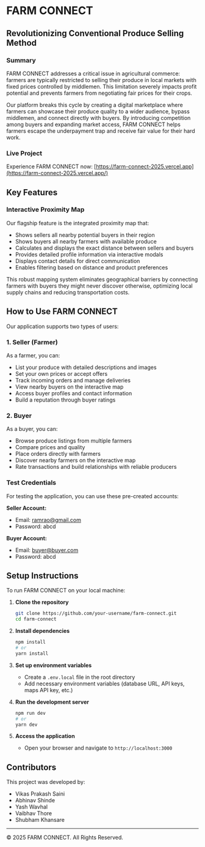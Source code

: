 # FARM CONNECT

## Revolutionizing Conventional Produce Selling Method

### Summary

FARM CONNECT addresses a critical issue in agricultural commerce: farmers are typically restricted to selling their produce in local markets with fixed prices controlled by middlemen. This limitation severely impacts profit potential and prevents farmers from negotiating fair prices for their crops.

Our platform breaks this cycle by creating a digital marketplace where farmers can showcase their produce quality to a wider audience, bypass middlemen, and connect directly with buyers. By introducing competition among buyers and expanding market access, FARM CONNECT helps farmers escape the underpayment trap and receive fair value for their hard work.

### Live Project

Experience FARM CONNECT now: [https://farm-connect-2025.vercel.app](https://farm-connect-2025.vercel.app/)

## Key Features

### Interactive Proximity Map
Our flagship feature is the integrated proximity map that:
- Shows sellers all nearby potential buyers in their region
- Shows buyers all nearby farmers with available produce
- Calculates and displays the exact distance between sellers and buyers
- Provides detailed profile information via interactive modals
- Displays contact details for direct communication
- Enables filtering based on distance and product preferences

This robust mapping system eliminates geographical barriers by connecting farmers with buyers they might never discover otherwise, optimizing local supply chains and reducing transportation costs.

## How to Use FARM CONNECT

Our application supports two types of users:

### 1. Seller (Farmer)
As a farmer, you can:
- List your produce with detailed descriptions and images
- Set your own prices or accept offers
- Track incoming orders and manage deliveries
- View nearby buyers on the interactive map
- Access buyer profiles and contact information
- Build a reputation through buyer ratings

### 2. Buyer
As a buyer, you can:
- Browse produce listings from multiple farmers
- Compare prices and quality
- Place orders directly with farmers
- Discover nearby farmers on the interactive map
- Rate transactions and build relationships with reliable producers

### Test Credentials

For testing the application, you can use these pre-created accounts:

**Seller Account:**
- Email: ramrao@gmail.com
- Password: abcd

**Buyer Account:**
- Email: buyer@buyer.com
- Password: abcd

## Setup Instructions

To run FARM CONNECT on your local machine:

1. **Clone the repository**
   ```bash
   git clone https://github.com/your-username/farm-connect.git
   cd farm-connect
   ```

2. **Install dependencies**
   ```bash
   npm install
   # or
   yarn install
   ```

3. **Set up environment variables**
   - Create a `.env.local` file in the root directory
   - Add necessary environment variables (database URL, API keys, maps API key, etc.)

4. **Run the development server**
   ```bash
   npm run dev
   # or
   yarn dev
   ```

5. **Access the application**
   - Open your browser and navigate to `http://localhost:3000`

## Contributors

This project was developed by:

- Vikas Prakash Saini
- Abhinav Shinde
- Yash Wavhal
- Vaibhav Thore
- Shubham Khansare

---

© 2025 FARM CONNECT. All Rights Reserved.